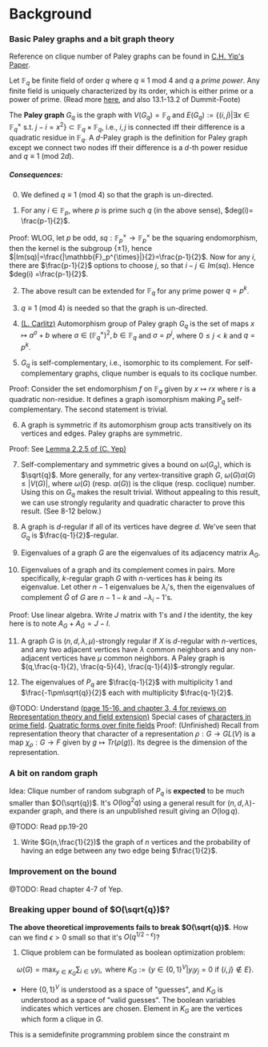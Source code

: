 # Background


### Basic Paley graphs and a bit graph theory
Reference on clique number of Paley graphs can be found in [C.H. Yip's Paper](https://open.library.ubc.ca/media/stream/pdf/24/1.0395514/3).

Let $\mathbb{F}_q$ be finite field of order $q$ where $q\equiv 1$ mod $4$ and $q$ a *prime power*. Any finite field is uniquely characterized by its order, which is either prime or a power of prime. (Read more [here](https://en.wikipedia.org/wiki/Finite_field), and also 13.1-13.2 of Dummit-Foote)

The **Paley graph** $G_q$ is the graph with $V(G_q)=\mathbb{F}_q$ and $E(G_q):=\{(i,j)| \exists x\in \mathbb{F}_q^{\times}$ s.t. $j-i=x^2\}\subset \mathbb{F}_q\times\mathbb{F}_q$, i.e., $i, j$ is connected iff their difference is a quadratic residue in $\mathbb{F}_q$. A $d$-Paley graph is the definition for Paley graph except we connect two nodes iff their difference is a $d$-th power residue and $q\equiv 1$ (mod $2d$).


##### Consequences:

0. We defined $q\equiv 1$ (mod $4$) so that the graph is un-directed.

1. For any $i\in \mathbb{F}_p$, where $p$ is prime such $q$ (in the above sense), $deg(i)= \frac{p-1}{2}$. 

 

Proof: WLOG, let $p$ be odd, $sq:\mathbb{F}_p^{\times} \to\mathbb{F}_p^{\times}$ be the squaring endomorphism, then the kernel is the subgroup $\{\pm 1\}$, hence $|Im(sq)|=\frac{|\mathbb{F}_p^{\times}|}{2}=\frac{p-1}{2}$. Now for any $i$, there are $\frac{p-1}{2}$ options to choose $j$, so that $i-j\in Im(sq)$. Hence $deg(i) =\frac{p-1}{2}$.


2. The above result can be extended for $\mathbb{F}_q$ for any prime power $q = p^k$.

3. $q\equiv 1$ (mod $4$) is needed so that the graph is un-directed.

4. [(L. Carlitz)](https://www.jstor.org/stable/2034798) Automorphism group of Paley graph $G_q$ is the set of maps $x\mapsto a^{\sigma} +b$ where $a\in (\mathbb{F}_q^{\times})^2, b\in\mathbb{F}_q$ and $\sigma=p^j$, where $0\leq j < k$ and $q=p^k$.

5. $G_q$ is self-complementary, i.e., isomorphic to its complement. For self-complementary graphs, clique number is equals to its coclique number.

Proof: Consider the set endomorphism $f$ on $\mathbb{F}_q$ given by $x\mapsto rx$ where $r$ is a quadratic non-residue. It defines a graph isomorphism making $P_q$ self-complementary. The second statement is trivial.

6. A graph is symmetric if its automorphism group acts transitively on its vertices and edges. Paley graphs are symmetric.

Proof: See [Lemma 2.2.5 of (C. Yep)](https://open.library.ubc.ca/media/stream/pdf/24/1.0395514/3)

7. Self-complementary and symmetric gives a bound on $\omega(G_q)$, which is $\sqrt{q}$. More generally, for any vertex-transitive graph $G$, $\omega(G)\alpha(G)\leq |V(G)|$, where $\omega(G)$ (resp. $\alpha(G)$) is the clique (resp. coclique) number. Using this on $G_q$ makes the result trivial. Without appealing to this result, we can use strongly regularity and quadratic character to prove this result. (See 8-12 below.)

8. A graph is $d$-regular if all of its vertices have degree $d$. We've seen that $G_q$ is $\frac{q-1}{2}$-regular.

9. Eigenvalues of a graph $G$ are the eigenvalues of its adjacency matrix $A_G$. 

10. Eigenvalues of a graph and its complement comes in pairs. More specifically, $k$-regular graph $G$ with $n$-vertices has $k$ being its eigenvalue. Let other $n-1$ eigenvalues be $\lambda_i$'s, then the eigenvalues of complement $\bar{G}$ of $G$ are $n-1-k$ and $-\lambda_i-1$'s.

Proof: Use linear algebra. Write $J$ matrix with $1$'s and $I$ the identity, the key here is to note $A_G + A_{\bar{G}}=J-I$.

11. A graph $G$ is $(n,d,\lambda,\mu)$-strongly regular if $X$ is $d$-regular with $n$-vertices, and any two adjacent vertices have $\lambda$ common neighbors and any non-adjacent vertices have $\mu$ common neighbors. A Paley graph is $(q,\frac{q-1}{2}, \frac{q-5}{4}, \frac{q-1}{4})$-strongly regular. 

12. The eigenvalues of $P_q$ are $\frac{q-1}{2}$ with multiplicity $1$ and $\frac{-1\pm\sqrt{q}}{2}$ each with multiplicity $\frac{q-1}{2}$.

@TODO: Understand [(page 15-16, and chapter 3, 4 for reviews on Representation theory and field extension)](https://open.library.ubc.ca/media/stream/pdf/24/1.0395514/3) Special cases of [characters in prime field](https://www.math.mcgill.ca/goren/GS/Reciprocity%20Laws.pdf). [Quatratic forms over finite fields](https://personal.math.ubc.ca/~cass/research/pdf/FiniteFields.pdf)
Proof: (Unfinished) Recall from representation theory that character of a representation $\rho:G\to GL(V)$ is a map $\chi_{\rho}:G\to F$ given by $g\mapsto Tr(\rho(g))$. Its degree is the dimension of the representation.


### A bit on random graph

Idea: Clique number of random subgraph of $P_q$ is **expected** to be much smaller than $O(\sqrt{q})$. It's $O(\log^2 q)$ using a general result for $(n,d,\lambda)$-expander graph, and there is an unpublished result giving an $O(\log q)$.


@TODO: Read pp.19-20

1. Write $G(n,\frac{1}{2})$ the graph of $n$ vertices and the probability of having an edge between any two edge being $\frac{1}{2}$.


### Improvement on the bound

@TODO: Read chapter 4-7 of Yep. 



### Breaking upper bound of $O(\sqrt{q})$?
**The above theoretical improvements fails to break $O(\sqrt{q})$.** How can we find $\epsilon>0$ small so that it's $O(q^{1/2-\epsilon})$?

1. Clique problem can be formulated as boolean optimization problem:

$$\omega(G) = \max_{y\in K_G} 
        \sum_{i\in V}y_i, \text{ where }K_G :=\{y\in\{0,1\}^V | y_iy_j = 0 \text{ if } \{i,j\}\not\in E\}.
$$
* Here $\{0,1\}^V$ is understood as a space of "guesses", and $K_G$ is understood as a space of "valid guesses". The boolean variables indicates which vertices are chosen. Element in $K_G$ are the vertices which form a clique in $G$.

This is a semidefinite programming problem since the constraint m